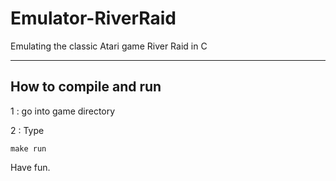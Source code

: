# Emulator-RiverRaid
Emulating the classic Atari game River Raid in C

---------------------------------
How to compile and run
---------------------------------

1 : go into game directory

2 : Type

    make run
    
Have fun.
